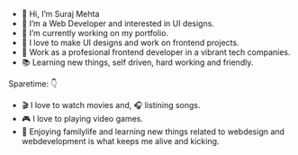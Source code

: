 - 👋 Hi, I’m Suraj Mehta
- 👀 I’m a Web Developer and interested in UI designs.
- 🌱 I’m currently working on my portfolio.
- 💞️ I love to make UI designs and work on frontend projects.
- 🔌 Work as a profesional frontend developer in a vibrant tech companies.
- 📚 Learning new things, self driven, hard working and friendly.


Sparetime: 👇
- 🎬 I love to watch movies and, 🎧 listining songs.
- 🎮 I love to playing video games.
- 🌷 Enjoying familylife and learning new things related to webdesign and webdevelopment is what keeps me alive and kicking.
